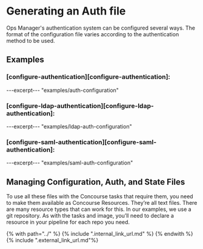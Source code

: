 # Generating an Auth file

Ops Manager's authentication system can be configured several ways.
The format of the configuration file varies
according to the authentication method to be used.

## Examples

### [configure-authentication][configure-authentication]:
---excerpt--- "examples/auth-configuration"

### [configure-ldap-authentication][configure-ldap-authentication]:
---excerpt--- "examples/ldap-auth-configuration"

### [configure-saml-authentication][configure-saml-authentication]:
---excerpt--- "examples/saml-auth-configuration"

## Managing Configuration, Auth, and State Files
To use all these files with the Concourse tasks that require them,
you need to make them available as Concourse Resources.
They’re all text files.
There are many resource types that can work for this.
In our examples, we use a git repository.
As with the tasks and image,
you’ll need to declare a resource in your pipeline for each repo you need.

{% with path="../" %}
    {% include ".internal_link_url.md" %}
{% endwith %}
{% include ".external_link_url.md"%}
